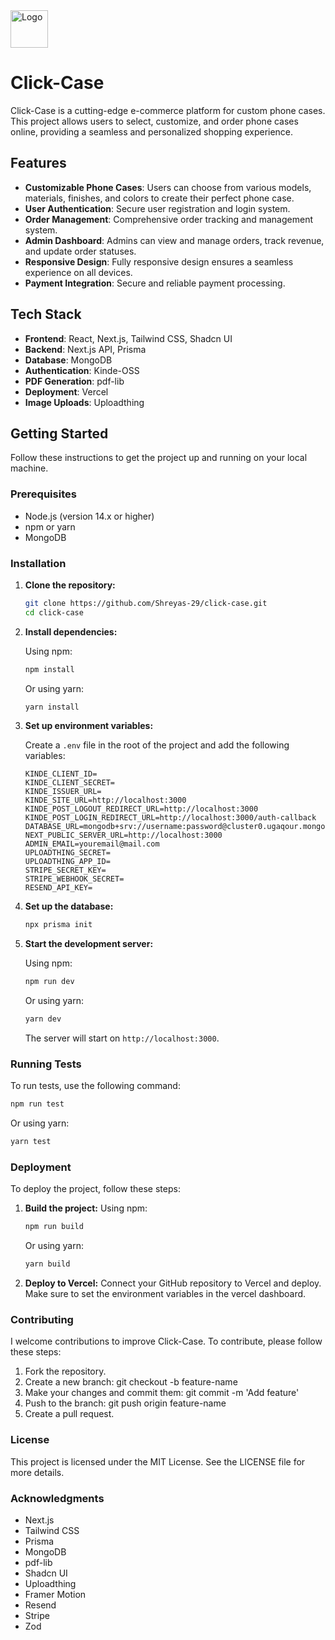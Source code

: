 <img src="https://clickcase.vercel.app/logo.png" alt="Logo" width="60px"> 
 
# Click-Case
 
Click-Case is a cutting-edge e-commerce platform for custom phone cases. This project allows users to select, customize, and order phone cases online, providing a seamless and personalized shopping experience.

## Features

- **Customizable Phone Cases**: Users can choose from various models, materials, finishes, and colors to create their perfect phone case.
- **User Authentication**: Secure user registration and login system.
- **Order Management**: Comprehensive order tracking and management system.
- **Admin Dashboard**: Admins can view and manage orders, track revenue, and update order statuses.
- **Responsive Design**: Fully responsive design ensures a seamless experience on all devices.
- **Payment Integration**: Secure and reliable payment processing.

## Tech Stack

- **Frontend**: React, Next.js, Tailwind CSS, Shadcn UI
- **Backend**: Next.js API, Prisma
- **Database**: MongoDB
- **Authentication**: Kinde-OSS
- **PDF Generation**: pdf-lib
- **Deployment**: Vercel
- **Image Uploads**: Uploadthing

## Getting Started

Follow these instructions to get the project up and running on your local machine.

### Prerequisites

- Node.js (version 14.x or higher)
- npm or yarn
- MongoDB

### Installation

1. **Clone the repository:**

    ```bash
    git clone https://github.com/Shreyas-29/click-case.git
    cd click-case
    ```

2. **Install dependencies:**

    Using npm:
    ```bash
    npm install
    ```

    Or using yarn:
    ```bash
    yarn install
    ```

3. **Set up environment variables:**

    Create a `.env` file in the root of the project and add the following variables:
    ```env
    KINDE_CLIENT_ID=
    KINDE_CLIENT_SECRET=
    KINDE_ISSUER_URL=
    KINDE_SITE_URL=http://localhost:3000
    KINDE_POST_LOGOUT_REDIRECT_URL=http://localhost:3000
    KINDE_POST_LOGIN_REDIRECT_URL=http://localhost:3000/auth-callback
    DATABASE_URL=mongodb+srv://username:password@cluster0.ugaqour.mongodb.net/database
    NEXT_PUBLIC_SERVER_URL=http://localhost:3000
    ADMIN_EMAIL=youremail@mail.com
    UPLOADTHING_SECRET=
    UPLOADTHING_APP_ID=
    STRIPE_SECRET_KEY=
    STRIPE_WEBHOOK_SECRET=
    RESEND_API_KEY=
    ```

4. **Set up the database:**

    ```bash
    npx prisma init
    ```

5. **Start the development server:**

    Using npm:
    ```bash
    npm run dev
    ```

    Or using yarn:
    ```bash
    yarn dev
    ```

    The server will start on `http://localhost:3000`.

### Running Tests

To run tests, use the following command:

```bash
npm run test
```

Or using yarn:
```bash
yarn test
```

### Deployment
To deploy the project, follow these steps:
1. **Build the project:**
    Using npm:
    ```bash
    npm run build
    ```

    Or using yarn:
    ```bash
    yarn build
    ```
2. **Deploy to Vercel:**
    Connect your GitHub repository to Vercel and deploy. Make sure to set the environment variables in the vercel dashboard.

### Contributing
I welcome contributions to improve Click-Case. To contribute, please follow these steps:

1. Fork the repository.
2. Create a new branch: git checkout -b feature-name
3. Make your changes and commit them: git commit -m 'Add feature'
4. Push to the branch: git push origin feature-name
5. Create a pull request.


### License
This project is licensed under the MIT License. See the LICENSE file for more details.


### Acknowledgments
- Next.js
- Tailwind CSS
- Prisma
- MongoDB
- pdf-lib
- Shadcn UI
- Uploadthing
- Framer Motion
- Resend
- Stripe
- Zod

